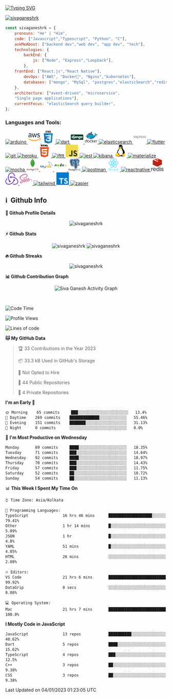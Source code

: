 [![Typing SVG](https://readme-typing-svg.herokuapp.com?lines=Hi+there+%F0%9F%91%8B%2C+I+am+Siva+Ganesh;Welcome+to+my+profile;Over+4+years+of+programming+exprience;Always+learning+new+things;A+Full+Stack+developer+form+India)](https://git.io/typing-svg)


<p align="left"> <a href="https://twitter.com/sivaganeshrk" target="blank"><img src="https://img.shields.io/twitter/follow/sivaganeshrk?logo=twitter&style=for-the-badge" alt="sivaganeshrk" /></a> </p>

```javascript
const sivaganeshrk = {
    pronouns: "He" | "Him",
    code: ["Javascript","Typescript", "Python", "C"],
    askMeAbout: ["backend dev","web dev", "app dev", "tech"],
    technologies: {
        backEnd: {
            js: ["Node", "Express","Loopback"],
        },
	frontEnd: ["React.js","React Native"],
        devOps: ["AWS", "Docker🐳", "Nginx","kubernetes"],
        databases: ["mongo", "MySql", "postgres","elasticSearch","redis"],
    },
    architecture: ["event-driven", "microservice", 
    "Single page applications"],
    currentFocus: "elasticSearch query builder",
};
```

<h3 align="left">Languages and Tools:</h3>
<p align="left"> <a href="https://www.arduino.cc/" target="_blank" rel="noreferrer"> <img src="https://cdn.worldvectorlogo.com/logos/arduino-1.svg" alt="arduino" width="40" height="40"/> </a> <a href="https://aws.amazon.com" target="_blank" rel="noreferrer"> <img src="https://raw.githubusercontent.com/devicons/devicon/master/icons/amazonwebservices/amazonwebservices-original-wordmark.svg" alt="aws" width="40" height="40"/> </a> <a href="https://www.w3schools.com/css/" target="_blank" rel="noreferrer"> <img src="https://raw.githubusercontent.com/devicons/devicon/master/icons/css3/css3-original-wordmark.svg" alt="css3" width="40" height="40"/> </a> <a href="https://dart.dev" target="_blank" rel="noreferrer"> <img src="https://www.vectorlogo.zone/logos/dartlang/dartlang-icon.svg" alt="dart" width="40" height="40"/> </a> <a href="https://www.djangoproject.com/" target="_blank" rel="noreferrer"> <img src="https://raw.githubusercontent.com/devicons/devicon/master/icons/django/django-original.svg" alt="django" width="40" height="40"/> </a> <a href="https://www.docker.com/" target="_blank" rel="noreferrer"> <img src="https://raw.githubusercontent.com/devicons/devicon/master/icons/docker/docker-original-wordmark.svg" alt="docker" width="40" height="40"/> </a> <a href="https://www.elastic.co" target="_blank" rel="noreferrer"> <img src="https://www.vectorlogo.zone/logos/elastic/elastic-icon.svg" alt="elasticsearch" width="40" height="40"/> </a> <a href="https://expressjs.com" target="_blank" rel="noreferrer"> <img src="https://raw.githubusercontent.com/devicons/devicon/master/icons/express/express-original-wordmark.svg" alt="express" width="40" height="40"/> </a> <a href="https://flutter.dev" target="_blank" rel="noreferrer"> <img src="https://www.vectorlogo.zone/logos/flutterio/flutterio-icon.svg" alt="flutter" width="40" height="40"/> </a> <a href="https://git-scm.com/" target="_blank" rel="noreferrer"> <img src="https://www.vectorlogo.zone/logos/git-scm/git-scm-icon.svg" alt="git" width="40" height="40"/> </a> <a href="https://heroku.com" target="_blank" rel="noreferrer"> <img src="https://www.vectorlogo.zone/logos/heroku/heroku-icon.svg" alt="heroku" width="40" height="40"/> </a> <a href="https://www.w3.org/html/" target="_blank" rel="noreferrer"> <img src="https://raw.githubusercontent.com/devicons/devicon/master/icons/html5/html5-original-wordmark.svg" alt="html5" width="40" height="40"/> </a> <a href="https://ifttt.com/" target="_blank" rel="noreferrer"> <img src="https://www.vectorlogo.zone/logos/ifttt/ifttt-ar21.svg" alt="ifttt" width="40" height="40"/> </a> <a href="https://developer.mozilla.org/en-US/docs/Web/JavaScript" target="_blank" rel="noreferrer"> <img src="https://raw.githubusercontent.com/devicons/devicon/master/icons/javascript/javascript-original.svg" alt="javascript" width="40" height="40"/> </a> <a href="https://jestjs.io" target="_blank" rel="noreferrer"> <img src="https://www.vectorlogo.zone/logos/jestjsio/jestjsio-icon.svg" alt="jest" width="40" height="40"/> </a> <a href="https://www.elastic.co/kibana" target="_blank" rel="noreferrer"> <img src="https://www.vectorlogo.zone/logos/elasticco_kibana/elasticco_kibana-icon.svg" alt="kibana" width="40" height="40"/> </a> <a href="https://www.linux.org/" target="_blank" rel="noreferrer"> <img src="https://raw.githubusercontent.com/devicons/devicon/master/icons/linux/linux-original.svg" alt="linux" width="40" height="40"/> </a> <a href="https://materializecss.com/" target="_blank" rel="noreferrer"> <img src="https://raw.githubusercontent.com/prplx/svg-logos/5585531d45d294869c4eaab4d7cf2e9c167710a9/svg/materialize.svg" alt="materialize" width="40" height="40"/> </a> <a href="https://mochajs.org" target="_blank" rel="noreferrer"> <img src="https://www.vectorlogo.zone/logos/mochajs/mochajs-icon.svg" alt="mocha" width="40" height="40"/> </a> <a href="https://www.mongodb.com/" target="_blank" rel="noreferrer"> <img src="https://raw.githubusercontent.com/devicons/devicon/master/icons/mongodb/mongodb-original-wordmark.svg" alt="mongodb" width="40" height="40"/> </a> <a href="https://www.mysql.com/" target="_blank" rel="noreferrer"> <img src="https://raw.githubusercontent.com/devicons/devicon/master/icons/mysql/mysql-original-wordmark.svg" alt="mysql" width="40" height="40"/> </a> <a href="https://nodejs.org" target="_blank" rel="noreferrer"> <img src="https://raw.githubusercontent.com/devicons/devicon/master/icons/nodejs/nodejs-original-wordmark.svg" alt="nodejs" width="40" height="40"/> </a> <a href="https://www.postgresql.org" target="_blank" rel="noreferrer"> <img src="https://raw.githubusercontent.com/devicons/devicon/master/icons/postgresql/postgresql-original-wordmark.svg" alt="postgresql" width="40" height="40"/> </a> <a href="https://postman.com" target="_blank" rel="noreferrer"> <img src="https://www.vectorlogo.zone/logos/getpostman/getpostman-icon.svg" alt="postman" width="40" height="40"/> </a> <a href="https://reactjs.org/" target="_blank" rel="noreferrer"> <img src="https://raw.githubusercontent.com/devicons/devicon/master/icons/react/react-original-wordmark.svg" alt="react" width="40" height="40"/> </a> <a href="https://reactnative.dev/" target="_blank" rel="noreferrer"> <img src="https://reactnative.dev/img/header_logo.svg" alt="reactnative" width="40" height="40"/> </a> <a href="https://redis.io" target="_blank" rel="noreferrer"> <img src="https://raw.githubusercontent.com/devicons/devicon/master/icons/redis/redis-original-wordmark.svg" alt="redis" width="40" height="40"/> </a> <a href="https://redux.js.org" target="_blank" rel="noreferrer"> <img src="https://raw.githubusercontent.com/devicons/devicon/master/icons/redux/redux-original.svg" alt="redux" width="40" height="40"/> </a> <a href="https://sass-lang.com" target="_blank" rel="noreferrer"> <img src="https://raw.githubusercontent.com/devicons/devicon/master/icons/sass/sass-original.svg" alt="sass" width="40" height="40"/> </a> <a href="https://tailwindcss.com/" target="_blank" rel="noreferrer"> <img src="https://www.vectorlogo.zone/logos/tailwindcss/tailwindcss-icon.svg" alt="tailwind" width="40" height="40"/> </a> <a href="https://www.typescriptlang.org/" target="_blank" rel="noreferrer"> <img src="https://raw.githubusercontent.com/devicons/devicon/master/icons/typescript/typescript-original.svg" alt="typescript" width="40" height="40"/> </a> <a href="https://zapier.com" target="_blank" rel="noreferrer"> <img src="https://www.vectorlogo.zone/logos/zapier/zapier-icon.svg" alt="zapier" width="40" height="40"/> </a> </p>



<h2>ℹ️ &nbsp;Github Info</h2>
	
  <summary><b>🔎 Github Profile Details</b></summary>
<p align="center"><img height="180em" src="https://github-profile-summary-cards.vercel.app/api/cards/profile-details?username=sivaganeshrk&theme=github_dark" alt="sivaganeshrk" align = "center"/></p>

  <summary><b>⚡ Github Stats</b></summary>
<p align="center"><img height="180em" src="https://github-readme-stats.vercel.app/api?username=sivaganeshrk&hide_border=true&count_private=true&show_icons=true&theme=radical" alt="sivaganeshrk" align = "center"/>
<img height="180em" src="https://github-readme-stats.vercel.app/api/top-langs?username=sivaganeshrk&show_icons=true&locale=en&layout=compact&hide_border=true&theme=radical" alt="sivaganeshrk" align = "center"/></p>

 <summary><b>🔥 Github Streaks</b></summary>
<p align="center"><img src="https://github-readme-streak-stats.herokuapp.com/?user=sivaganeshrk&theme=black-ice&hide_border=true&stroke=0000&background=0D1117&ring=e05397&fire=e05397&currStreakLabel=e05397" alt="sivaganeshrk" /></p>

<summary><b>📊 Github Contribution Graph</b></summary>
<p align="center"<a href="#"><img alt="Siva Ganesh Activity Graph" src="https://activity-graph.herokuapp.com/graph?username=sivaganeshrk&bg_color=0D1117&color=e05397&line=e05397&point=FFFFFF&hide_border=true&" /></a></p>

<br>

<!--START_SECTION:waka-->
![Code Time](http://img.shields.io/badge/Code%20Time-375%20hrs%2058%20mins-blue)

![Profile Views](http://img.shields.io/badge/Profile%20Views-0-blue)

![Lines of code](https://img.shields.io/badge/From%20Hello%20World%20I%27ve%20Written-353%20Thousand%20lines%20of%20code-blue)

**🐱 My GitHub Data** 

> 🏆 33 Contributions in the Year 2023
 > 
> 📦 33.3 kB Used in GitHub's Storage 
 > 
> 🚫 Not Opted to Hire
 > 
> 📜 44 Public Repositories 
 > 
> 🔑 4 Private Repositories  
 > 
**I'm an Early 🐤** 

```text
🌞 Morning    65 commits     ███░░░░░░░░░░░░░░░░░░░░░░   13.4% 
🌆 Daytime    269 commits    █████████████░░░░░░░░░░░░   55.46% 
🌃 Evening    151 commits    ███████░░░░░░░░░░░░░░░░░░   31.13% 
🌙 Night      0 commits      ░░░░░░░░░░░░░░░░░░░░░░░░░   0.0%

```
📅 **I'm Most Productive on Wednesday** 

```text
Monday       89 commits     ████░░░░░░░░░░░░░░░░░░░░░   18.35% 
Tuesday      71 commits     ███░░░░░░░░░░░░░░░░░░░░░░   14.64% 
Wednesday    92 commits     ████░░░░░░░░░░░░░░░░░░░░░   18.97% 
Thursday     70 commits     ███░░░░░░░░░░░░░░░░░░░░░░   14.43% 
Friday       57 commits     ███░░░░░░░░░░░░░░░░░░░░░░   11.75% 
Saturday     52 commits     ██░░░░░░░░░░░░░░░░░░░░░░░   10.72% 
Sunday       54 commits     ██░░░░░░░░░░░░░░░░░░░░░░░   11.13%

```


📊 **This Week I Spent My Time On** 

```text
⌚︎ Time Zone: Asia/Kolkata

💬 Programming Languages: 
TypeScript               16 hrs 46 mins      ███████████████████░░░░░░   79.41% 
Other                    1 hr 14 mins        █░░░░░░░░░░░░░░░░░░░░░░░░   5.89% 
JSON                     1 hr                █░░░░░░░░░░░░░░░░░░░░░░░░   4.8% 
YAML                     51 mins             █░░░░░░░░░░░░░░░░░░░░░░░░   4.05% 
HTML                     26 mins             ░░░░░░░░░░░░░░░░░░░░░░░░░   2.08%

🔥 Editors: 
VS Code                  21 hrs 6 mins       █████████████████████████   99.92% 
DataGrip                 0 secs              ░░░░░░░░░░░░░░░░░░░░░░░░░   0.08%

💻 Operating System: 
Mac                      21 hrs 7 mins       █████████████████████████   100.0%

```

**I Mostly Code in JavaScript** 

```text
JavaScript               13 repos            ██████████░░░░░░░░░░░░░░░   40.62% 
Dart                     5 repos             ████░░░░░░░░░░░░░░░░░░░░░   15.62% 
TypeScript               4 repos             ███░░░░░░░░░░░░░░░░░░░░░░   12.5% 
C++                      3 repos             ██░░░░░░░░░░░░░░░░░░░░░░░   9.38% 
CSS                      3 repos             ██░░░░░░░░░░░░░░░░░░░░░░░   9.38%

```



 Last Updated on 04/01/2023 01:23:05 UTC
<!--END_SECTION:waka-->
